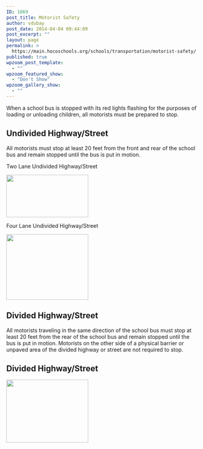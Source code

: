 ```yaml
---
ID: 1069
post_title: Motorist Safety
author: vdubay
post_date: 2014-04-04 09:44:09
post_excerpt: ""
layout: page
permalink: >
  https://main.hocoschools.org/schools/transportation/motorist-safety/
published: true
wpzoom_post_template:
  - ""
wpzoom_featured_show:
  - "Don't Show"
wpzoom_gallery_show:
  - ""
---
```

<p>When a school bus is stopped with its red lights flashing for the purposes of loading or unloading children, all motorists must be prepared to stop.</p>

<h2>Undivided Highway/Street</h2>

<p>All motorists must stop at least 20 feet from the front and rear of the school bus and remain stopped until the bus is put in motion.</p>

<p>Two Lane Undivided Highway/Street</p>

<img src="/f/images/busgraphic1.gif" alt="" width="216" height="112" />

<p>Four Lane Undivided Highway/Street</p>

<img src="/f/images/busgraphic2.gif" alt="" width="216" height="173" />

<h2>Divided Highway/Street</h2>

<p>All motorists traveling in the same direction of the school bus must stop at least 20 feet from
the rear of the school bus and remain stopped until the bus is put in motion. Motorists on the other side of a physical barrier or unpaved area of the divided highway or street are not required to stop.</p>

<h2>Divided Highway/Street</h2>

<img src="/f/images/busgraphic3.gif" alt="" width="216" height="166" />